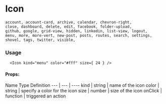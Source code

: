 # Icon

```
account, account-card, archive, calendar, chevron-right,
close, dashboard, delete, edit, facebook, folder-upload,
github, google, grid-view, hidden, linkedin, list-view, logout,
menu, more, more-vert, new-post, posts, routes, search, settings, 
shovel, tags, twitter, visible,
```

### Usage

      <Icon kind="menu" color="#fff" size={ 24 } />


#### Props:

Name    Type  Definition
--- | --- | ----
kind | string | name of the icon
color | string | specify a color for the icon
size | number | size of the icon
onClick | function | triggered an action


